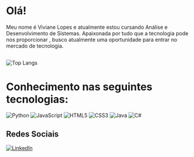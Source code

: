
# Olá! 

Meu nome é Viviane Lopes e atualmente estou cursando Análise e Desenvolvimento de Sistemas. Apaixonada por tudo que a tecnologia pode nos proporcionar , busco atualmente uma oportunidade para entrar no mercado de tecnologia. 

## 

![Top Langs](https://github-readme-stats-git-masterrstaa-rickstaa.vercel.app/api/top-langs/?username=VivianeLopesA&layout=compact&bg_color=000&border_color=30A3DC&title_color=E94D5F&text_color=FFF)

# Conhecimento nas seguintes tecnologias: 
![Python](https://img.shields.io/badge/Python-000?style=for-the-badge&logo=python)
![JavaScript](https://img.shields.io/badge/JavaScript-000?style=for-the-badge&logo=javascript)
![HTML5](https://img.shields.io/badge/HTML5-000?style=for-the-badge&logo=html5)
![CSS3](https://img.shields.io/badge/CSS3-000?style=for-the-badge&logo=css3&logoColor=264CE4)
![Java](https://img.shields.io/badge/Java-000?style=for-the-badge&logo=java)
![C#](https://img.shields.io/badge/C%23-000?style=for-the-badge&logo=c-sharp&logoColor=823085)

## Redes Sociais

[![LinkedIn](https://img.shields.io/badge/LinkedIn-000?style=for-the-badge&logo=linkedin&logoColor=0E76A8)](https://www.linkedin.com/in/viviane-lopes-a38646256/)

